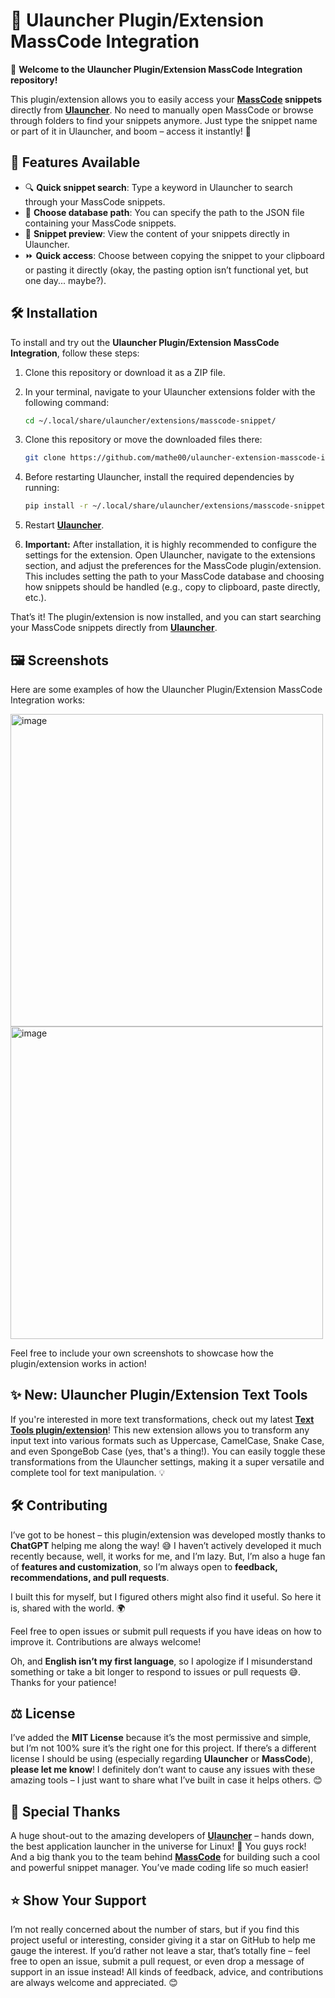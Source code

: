 # 📄 Ulauncher Plugin/Extension MassCode Integration

👋 **Welcome to the Ulauncher Plugin/Extension MassCode Integration repository!**

This plugin/extension allows you to easily access your **[MassCode](https://masscode.io) snippets** directly from **[Ulauncher](https://ulauncher.io)**. No need to manually open MassCode or browse through folders to find your snippets anymore. Just type the snippet name or part of it in Ulauncher, and boom – access it instantly! 🚀

## 🚀 Features Available

- 🔍 **Quick snippet search**: Type a keyword in Ulauncher to search through your MassCode snippets.
- 📂 **Choose database path**: You can specify the path to the JSON file containing your MassCode snippets.
- 📄 **Snippet preview**: View the content of your snippets directly in Ulauncher.
- ⏩ **Quick access**: Choose between copying the snippet to your clipboard or pasting it directly (okay, the pasting option isn’t functional yet, but one day... maybe?).

## 🛠️ Installation

To install and try out the **Ulauncher Plugin/Extension MassCode Integration**, follow these steps:

1. Clone this repository or download it as a ZIP file.
2. In your terminal, navigate to your Ulauncher extensions folder with the following command:
   ```bash
   cd ~/.local/share/ulauncher/extensions/masscode-snippet/
   ```
3. Clone this repository or move the downloaded files there:
   ```bash
   git clone https://github.com/mathe00/ulauncher-extension-masscode-integration.git
   ```
4. Before restarting Ulauncher, install the required dependencies by running:
   ```bash
   pip install -r ~/.local/share/ulauncher/extensions/masscode-snippet/requirements.txt -t ~/.local/share/ulauncher/extensions/masscode-snippet/libs
   ```
5. Restart **[Ulauncher](https://ulauncher.io)**.

6. **Important:** After installation, it is highly recommended to configure the settings for the extension. Open Ulauncher, navigate to the extensions section, and adjust the preferences for the MassCode plugin/extension. This includes setting the path to your MassCode database and choosing how snippets should be handled (e.g., copy to clipboard, paste directly, etc.).

That’s it! The plugin/extension is now installed, and you can start searching your MassCode snippets directly from **[Ulauncher](https://github.com/Ulauncher/Ulauncher)**.

## 🖼️ Screenshots

Here are some examples of how the Ulauncher Plugin/Extension MassCode Integration works:

<img src="https://github.com/user-attachments/assets/11c427c6-7472-4177-a515-d30e595d0acd" alt="image" width="500"/>
<img src="https://github.com/user-attachments/assets/9ae7e59b-cf36-4c51-802a-6512d550649b" alt="image" width="500"/>


Feel free to include your own screenshots to showcase how the plugin/extension works in action!

## ✨ New: Ulauncher Plugin/Extension Text Tools

If you're interested in more text transformations, check out my latest **[Text Tools plugin/extension](https://github.com/mathe00/ulauncher-plugin-text-tools)**! This new extension allows you to transform any input text into various formats such as Uppercase, CamelCase, Snake Case, and even SpongeBob Case (yes, that's a thing!). You can easily toggle these transformations from the Ulauncher settings, making it a super versatile and complete tool for text manipulation. 💡

## 🛠️ Contributing

I’ve got to be honest – this plugin/extension was developed mostly thanks to **ChatGPT** helping me along the way! 😅 I haven’t actively developed it much recently because, well, it works for me, and I’m lazy. But, I’m also a huge fan of **features and customization**, so I’m always open to **feedback, recommendations, and pull requests**.

I built this for myself, but I figured others might also find it useful. So here it is, shared with the world. 🌍

Feel free to open issues or submit pull requests if you have ideas on how to improve it. Contributions are always welcome!

Oh, and **English isn’t my first language**, so I apologize if I misunderstand something or take a bit longer to respond to issues or pull requests 😅. Thanks for your patience!

## ⚖️ License

I’ve added the **MIT License** because it’s the most permissive and simple, but I’m not 100% sure it’s the right one for this project. If there’s a different license I should be using (especially regarding **Ulauncher** or **MassCode**), **please let me know**! I definitely don’t want to cause any issues with these amazing tools – I just want to share what I’ve built in case it helps others. 😊

## 🙏 Special Thanks

A huge shout-out to the amazing developers of **[Ulauncher](https://ulauncher.io)** – hands down, the best application launcher in the universe for Linux! 🚀 You guys rock! And a big thank you to the team behind **[MassCode](https://masscode.io)** for building such a cool and powerful snippet manager. You’ve made coding life so much easier!

## ⭐ Show Your Support

I’m not really concerned about the number of stars, but if you find this project useful or interesting, consider giving it a star on GitHub to help me gauge the interest. If you’d rather not leave a star, that’s totally fine – feel free to open an issue, submit a pull request, or even drop a message of support in an issue instead! All kinds of feedback, advice, and contributions are always welcome and appreciated. 😊
